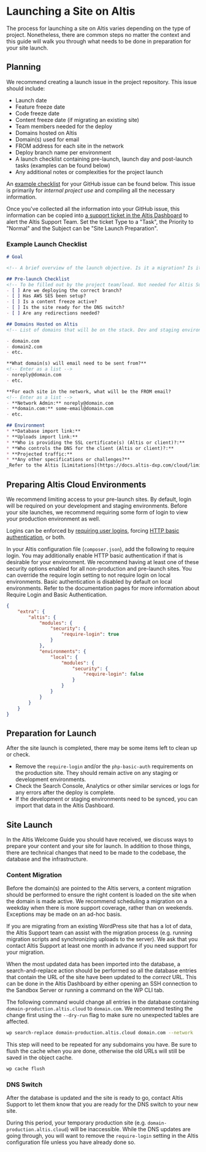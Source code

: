 # Launching a Site on Altis

The process for launching a site on Altis varies depending on the type of project. Nonetheless, there are common steps no matter the context and this guide will walk you through what needs to be done in preparation for your site launch.

## Planning

We recommend creating a launch issue in the project repository. This issue should include:

* Launch date
* Feature freeze date
* Code freeze date
* Content freeze date (if migrating an existing site)
* Team members needed for the deploy
* Domains hosted on Altis
* Domain(s) used for email
* FROM address for each site in the network
* Deploy branch name per environment
* A launch checklist containing pre-launch, launch day and post-launch tasks (examples can be found below)
* Any additional notes or complexities for the project launch

An [example checklist](#Example-launch-checklist) for your GitHub issue can be found below. This issue is primarily for _internal project use_ and compiling all the necessary information.

Once you've collected all the information into your GitHub issue, this information can be copied into [a support ticket in the Altis Dashboard](https://docs.altis-dxp.com/guides/getting-help-with-altis/) to alert the Altis Support Team. Set the ticket Type to a "Task", the Priority to "Normal" and the Subject can be "Site Launch Preparation".

### Example Launch Checklist

```markdown
# Goal

<!-- A brief overview of the launch objective. Is it a migration? Is it a new site? -->

## Pre-launch Checklist
<!-- To be filled out by the project team/lead. Not needed for Altis Support ticket. -->
- [ ] Are we deploying the correct branch?
- [ ] Has AWS SES been setup?
- [ ] Is a content freeze active?
- [ ] Is the site ready for the DNS switch?
- [ ] Are any redirections needed?

## Domains Hosted on Altis
<!-- List of domains that will be on the stack. Dev and staging environments do not need to be included in the list. -->

- domain.com
- domain2.com
- etc.

**What domain(s) will email need to be sent from?**
<!-- Enter as a list -->
- noreply@domain.com
- etc.

**For each site in the network, what will be the FROM email?
<!-- Enter as a list -->
- **Network Admin:** noreply@domain.com
- **domain.com:** some-email@domain.com
- etc.

## Environment
* **Database import link:**
* **Uploads import link:**
* **Who is providing the SSL certificate(s) (Altis or client)?:**
* **Who controls the DNS for the client (Altis or client)?:**
* **Projected traffic:**
* **Any other specifications or challenges?**
_Refer to the Altis [Limitations](https://docs.altis-dxp.com/cloud/limitations/) and [Page Caching](https://docs.altis-dxp.com/cloud/page-caching/) guides for specifics around what requests can be supported._


```

## Preparing Altis Cloud Environments
We recommend limiting access to your pre-launch sites. By default, login will be required on your development and staging environments. Before your site launches, we recommend requiring some form of login to view your production environment as well.

Logins can be enforced by [requiring user logins](https://docs.altis-dxp.com/security/require-login/), forcing [HTTP basic authentication](https://docs.altis-dxp.com/security/php-basic-auth/), or both.

In your Altis configuration file (`composer.json`), add the following to require login. You may additionally enable HTTP basic authentication if that is desirable for your environment. We recommend having at least one of these security options enabled for all non-production and pre-launch sites. You can override the require login setting to not require login on local environments. Basic authentication is disabled by default on local environments. Refer to the documentation pages for more information about Require Login and Basic Authentication.

```json
{
	"extra": {
		"altis": {
			"modules": {
				"security": {
					"require-login": true
				}
			},
			"environments": {
				"local": {
					"modules": {
						"security": {
							"require-login": false
						}
					}
				}
			}
		}
	}
}
```

## Preparation for Launch

After the site launch is completed, there may be some items left to clean up or check.

- Remove the `require-login` and/or the `php-basic-auth` requirements on the production site. They should remain active on any staging or development environments.
- Check the Search Console, Analytics or other similar services or logs for any errors after the deploy is complete.
- If the development or staging environments need to be synced, you can import that data in the Altis Dashboard.

## Site Launch

In the Altis Welcome Guide you should have received, we discuss ways to prepare your content and your site for launch. In addition to those things, there are technical changes that need to be made to the codebase, the database and the infrastructure.

### Content Migration

Before the domain(s) are pointed to the Altis servers, a content migration should be performed to ensure the right content is loaded on the site when the domain is made active. We recommend scheduling a migration on a weekday when there is more support coverage, rather than on weekends. Exceptions may be made on an ad-hoc basis.

If you are migrating from an existing WordPress site that has a lot of data, the Altis Support team can assist with the migration process (e.g. running migration scripts and synchronizing uploads to the server). We ask that you contact Altis Support at least one month in advance if you need support for your migration.

When the most updated data has been imported into the database, a search-and-replace action should be performed so all the database entries that contain the URL of the site have been updated to the _correct_ URL. This can be done in the Altis Dashboard by either opening an SSH connection to the Sandbox Server or running a command on the WP CLI tab.

The following command would change all entries in the database containing `domain-production.altis.cloud` to `domain.com`. We recommend testing the change first using the `--dry-run` flag to make sure no unexpected tables are affected.

```bash
wp search-replace domain-production.altis.cloud domain.com --network
```

This step will need to be repeated for any subdomains you have. Be sure to flush the cache when you are done, otherwise the old URLs will still be saved in the object cache.

```bash
wp cache flush
```

### DNS Switch

After the database is updated and the site is ready to go, contact Altis Support to let them know that you are ready for the DNS switch to your new site.

During this period, your temporary production site (e.g. `domain-production.altis.cloud`) will be inaccessible. While the DNS updates are going through, you will want to remove the `require-login` setting in the Altis configuration file unless you have already done so.

